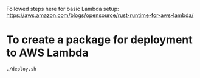 Followed steps here for basic Lambda setup: https://aws.amazon.com/blogs/opensource/rust-runtime-for-aws-lambda/

# To create a package for deployment to AWS Lambda

    ./deploy.sh
